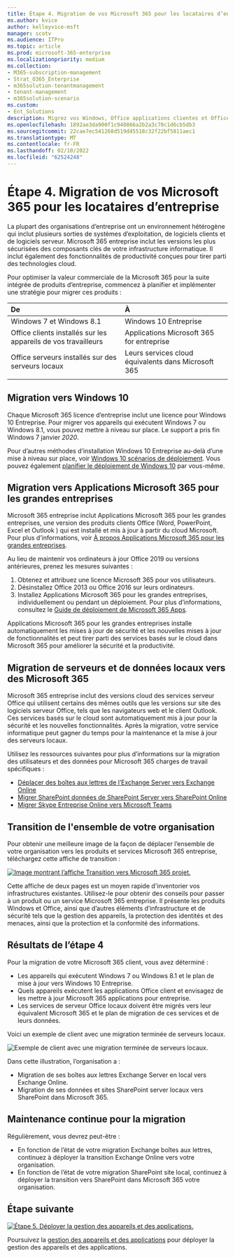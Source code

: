 ```yaml
---
title: Étape 4. Migration de vos Microsoft 365 pour les locataires d’entreprise
ms.author: kvice
author: kelleyvice-msft
manager: scotv
ms.audience: ITPro
ms.topic: article
ms.prod: microsoft-365-enterprise
ms.localizationpriority: medium
ms.collection:
- M365-subscription-management
- Strat_O365_Enterprise
- m365solution-tenantmanagement
- tenant-management
- m365solution-scenario
ms.custom:
- Ent_Solutions
description: Migrez vos Windows, Office applications clientes et Office serveurs d’Microsoft 365 client.
ms.openlocfilehash: 1892ae3da900f1c940866a2b2a3c70c1d6cb5db3
ms.sourcegitcommit: 22cae7ec541268d519d45518c32f22bf5811aec1
ms.translationtype: MT
ms.contentlocale: fr-FR
ms.lasthandoff: 02/10/2022
ms.locfileid: "62524248"
---
```

# <a name="step-4-migration-for-your-microsoft-365-for-enterprise-tenants"></a>Étape 4. Migration de vos Microsoft 365 pour les locataires d’entreprise

La plupart des organisations d’entreprise ont un environnement hétérogène qui inclut plusieurs sorties de systèmes d’exploitation, de logiciels clients et de logiciels serveur. Microsoft 365 entreprise inclut les versions les plus sécurisées des composants clés de votre infrastructure informatique. Il inclut également des fonctionnalités de productivité conçues pour tirer parti des technologies cloud.

Pour optimiser la valeur commerciale de la Microsoft 365 pour la suite intégrée de produits d’entreprise, commencez à planifier et implémenter une stratégie pour migrer ces produits :

| De | À |
|:-------|:-----|
| Windows 7 et Windows 8.1 | Windows 10 Entreprise |
| Office clients installés sur les appareils de vos travailleurs | Applications Microsoft 365 for entreprise |
| Office serveurs installés sur des serveurs locaux | Leurs services cloud équivalents dans Microsoft 365 |
|  |  |

## <a name="migrating-to-windows-10"></a>Migration vers Windows 10

Chaque Microsoft 365 licence d’entreprise inclut une licence pour Windows 10 Entreprise. Pour migrer vos appareils qui exécutent Windows 7 ou Windows 8.1, vous pouvez mettre à niveau sur place. Le support a pris fin Windows 7 janvier *2020*. 

Pour d’autres méthodes d’installation Windows 10 Entreprise au-delà d’une mise à niveau sur place, voir [Windows 10 scénarios de déploiement](/windows/deployment/windows-10-deployment-scenarios). Vous pouvez également [planifier le déploiement de Windows 10](/windows/deployment/planning/) par vous-même.

## <a name="migrating-to-microsoft-365-apps-for-enterprise"></a>Migration vers Applications Microsoft 365 pour les grandes entreprises

Microsoft 365 entreprise inclut Applications Microsoft 365 pour les grandes entreprises, une version des produits clients Office (Word, PowerPoint, Excel et Outlook ) qui est installé et mis à jour à partir du cloud Microsoft. Pour plus d’informations, voir [À propos Applications Microsoft 365 pour les grandes entreprises](/deployoffice/about-microsoft-365-apps).

Au lieu de maintenir vos ordinateurs à jour Office 2019 ou versions antérieures, prenez les mesures suivantes :

1. Obtenez et attribuez une licence Microsoft 365 pour vos utilisateurs.
2. Désinstallez Office 2013 ou Office 2016 sur leurs ordinateurs.
3. Installez Applications Microsoft 365 pour les grandes entreprises, individuellement ou pendant un déploiement. Pour plus d’informations, consultez le [Guide de déploiement de Microsoft 365 Apps](/deployoffice/deployment-guide-microsoft-365-apps).

Applications Microsoft 365 pour les grandes entreprises installe automatiquement les mises à jour de sécurité et les nouvelles mises à jour de fonctionnalités et peut tirer parti des services basés sur le cloud dans Microsoft 365 pour améliorer la sécurité et la productivité.

## <a name="migrating-on-premises-servers-and-data-to-microsoft-365"></a>Migration de serveurs et de données locaux vers des Microsoft 365

Microsoft 365 entreprise inclut des versions cloud des services serveur Office qui utilisent certains des mêmes outils que les versions sur site des logiciels serveur Office, tels que les navigateurs web et le client Outlook. Ces services basés sur le cloud sont automatiquement mis à jour pour la sécurité et les nouvelles fonctionnalités. Après la migration, votre service informatique peut gagner du temps pour la maintenance et la mise à jour des serveurs locaux.

Utilisez les ressources suivantes pour plus d’informations sur la migration des utilisateurs et des données pour Microsoft 365 charges de travail spécifiques :

- [Déplacer des boîtes aux lettres de l’Exchange Server vers Exchange Online](/exchange/hybrid-deployment/move-mailboxes)
- [Migrer SharePoint données de SharePoint Server vers SharePoint Online](/sharepointmigration/migrate-to-sharepoint-online)
- [Migrer Skype Entreprise Online vers Microsoft Teams](/microsoftteams/migration-interop-guidance-for-teams-with-skype)

## <a name="transition-your-entire-organization"></a>Transition de l'ensemble de votre organisation

Pour obtenir une meilleure image de la façon de déplacer l’ensemble de votre organisation vers les produits et services Microsoft 365 entreprise, téléchargez cette affiche de transition :

[![Image montrant l’affiche Transition vers Microsoft 365 projet.](../media/microsoft-365-overview/transition-org-to-m365.png)](https://download.microsoft.com/download/2/c/7/2c7bcc04-aae3-4604-9707-1ffff66b9851/transition-org-to-m365.pdf)

Cette affiche de deux pages est un moyen rapide d'inventorier vos infrastructures existantes. Utilisez-le pour obtenir des conseils pour passer à un produit ou un service Microsoft 365 entreprise. Il présente les produits Windows et Office, ainsi que d’autres éléments d’infrastructure et de sécurité tels que la gestion des appareils, la protection des identités et des menaces, ainsi que la protection et la conformité des informations.

## <a name="results-of-step-4"></a>Résultats de l’étape 4

Pour la migration de votre Microsoft 365 client, vous avez déterminé :

- Les appareils qui exécutent Windows 7 ou Windows 8.1 et le plan de mise à jour vers Windows 10 Entreprise.
- Quels appareils exécutent les applications Office client et envisagez de les mettre à jour Microsoft 365 applications pour entreprise.
- Les services de serveur Office locaux doivent être migrés vers leur équivalent Microsoft 365 et le plan de migration de ces services et de leurs données.

Voici un exemple de client avec une migration terminée de serveurs locaux.

![Exemple de client avec une migration terminée de serveurs locaux.](../media/tenant-management-overview/tenant-management-tenant-build-step4.png)

Dans cette illustration, l’organisation a :

- Migration de ses boîtes aux lettres Exchange Server en local vers Exchange Online.
- Migration de ses données et sites SharePoint server locaux vers SharePoint dans Microsoft 365.

## <a name="ongoing-maintenance-for-migration"></a>Maintenance continue pour la migration

Régulièrement, vous devrez peut-être :

- En fonction de l’état de votre migration Exchange boîtes aux lettres, continuez à déployer la transition Exchange Online vers votre organisation.
- En fonction de l’état de votre migration SharePoint site local, continuez à déployer la transition vers SharePoint dans Microsoft 365 votre organisation.

## <a name="next-step"></a>Étape suivante

[![Étape 5. Déployer la gestion des appareils et des applications.](../media/tenant-management-overview/tenant-management-step-grid-device-mgmt.png)](tenant-management-device-management.md)

Poursuivez la [gestion des appareils et des applications](tenant-management-device-management.md) pour déployer la gestion des appareils et des applications.